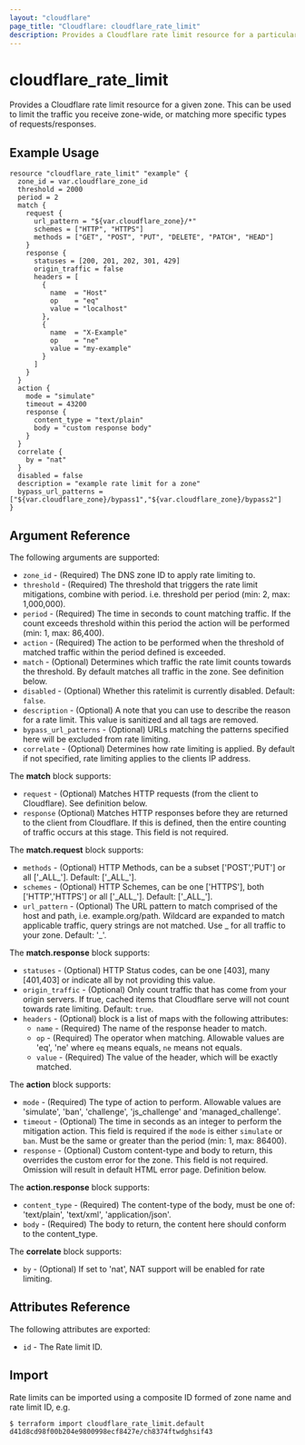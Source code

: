 ```yaml
---
layout: "cloudflare"
page_title: "Cloudflare: cloudflare_rate_limit"
description: Provides a Cloudflare rate limit resource for a particular zone.
---
```


# cloudflare_rate_limit

Provides a Cloudflare rate limit resource for a given zone. This can be used to limit the traffic you receive zone-wide, or matching more specific types of requests/responses.

## Example Usage

```hcl
resource "cloudflare_rate_limit" "example" {
  zone_id = var.cloudflare_zone_id
  threshold = 2000
  period = 2
  match {
    request {
      url_pattern = "${var.cloudflare_zone}/*"
      schemes = ["HTTP", "HTTPS"]
      methods = ["GET", "POST", "PUT", "DELETE", "PATCH", "HEAD"]
    }
    response {
      statuses = [200, 201, 202, 301, 429]
      origin_traffic = false
      headers = [
        {
          name  = "Host"
          op    = "eq"
          value = "localhost"
        },
        {
          name  = "X-Example"
          op    = "ne"
          value = "my-example"
        }
      ]
    }
  }
  action {
    mode = "simulate"
    timeout = 43200
    response {
      content_type = "text/plain"
      body = "custom response body"
    }
  }
  correlate {
    by = "nat"
  }
  disabled = false
  description = "example rate limit for a zone"
  bypass_url_patterns = ["${var.cloudflare_zone}/bypass1","${var.cloudflare_zone}/bypass2"]
}
```

## Argument Reference

The following arguments are supported:

- `zone_id` - (Required) The DNS zone ID to apply rate limiting to.
- `threshold` - (Required) The threshold that triggers the rate limit mitigations, combine with period. i.e. threshold per period (min: 2, max: 1,000,000).
- `period` - (Required) The time in seconds to count matching traffic. If the count exceeds threshold within this period the action will be performed (min: 1, max: 86,400).
- `action` - (Required) The action to be performed when the threshold of matched traffic within the period defined is exceeded.
- `match` - (Optional) Determines which traffic the rate limit counts towards the threshold. By default matches all traffic in the zone. See definition below.
- `disabled` - (Optional) Whether this ratelimit is currently disabled. Default: `false`.
- `description` - (Optional) A note that you can use to describe the reason for a rate limit. This value is sanitized and all tags are removed.
- `bypass_url_patterns` - (Optional) URLs matching the patterns specified here will be excluded from rate limiting.
- `correlate` - (Optional) Determines how rate limiting is applied. By default if not specified, rate limiting applies to the clients IP address.

The **match** block supports:

- `request` - (Optional) Matches HTTP requests (from the client to Cloudflare). See definition below.
- `response` (Optional) Matches HTTP responses before they are returned to the client from Cloudflare. If this is defined, then the entire counting of traffic occurs at this stage. This field is not required.

The **match.request** block supports:

- `methods` - (Optional) HTTP Methods, can be a subset ['POST','PUT'] or all ['\_ALL\_']. Default: ['\_ALL\_'].
- `schemes` - (Optional) HTTP Schemes, can be one ['HTTPS'], both ['HTTP','HTTPS'] or all ['\_ALL\_']. Default: ['\_ALL\_'].
- `url_pattern` - (Optional) The URL pattern to match comprised of the host and path, i.e. example.org/path. Wildcard are expanded to match applicable traffic, query strings are not matched. Use _ for all traffic to your zone. Default: '_'.

The **match.response** block supports:

- `statuses` - (Optional) HTTP Status codes, can be one [403], many [401,403] or indicate all by not providing this value.
- `origin_traffic` - (Optional) Only count traffic that has come from your origin servers. If true, cached items that Cloudflare serve will not count towards rate limiting. Default: `true`.
- `headers` - (Optional) block is a list of maps with the following attributes:
  - `name` - (Required) The name of the response header to match.
  - `op` - (Required) The operator when matching. Allowable values are 'eq', 'ne' where `eq` means equals, `ne` means not equals.
  - `value` - (Required) The value of the header, which will be exactly matched.

The **action** block supports:

- `mode` - (Required) The type of action to perform. Allowable values are 'simulate', 'ban', 'challenge', 'js_challenge' and 'managed_challenge'.
- `timeout` - (Optional) The time in seconds as an integer to perform the mitigation action. This field is required if the `mode` is either `simulate` or `ban`. Must be the same or greater than the period (min: 1, max: 86400).
- `response` - (Optional) Custom content-type and body to return, this overrides the custom error for the zone. This field is not required. Omission will result in default HTML error page. Definition below.

The **action.response** block supports:

- `content_type` - (Required) The content-type of the body, must be one of: 'text/plain', 'text/xml', 'application/json'.
- `body` - (Required) The body to return, the content here should conform to the content_type.

The **correlate** block supports:

- `by` - (Optional) If set to 'nat', NAT support will be enabled for rate limiting.

## Attributes Reference

The following attributes are exported:

- `id` - The Rate limit ID.

## Import

Rate limits can be imported using a composite ID formed of zone name and rate limit ID, e.g.

```
$ terraform import cloudflare_rate_limit.default d41d8cd98f00b204e9800998ecf8427e/ch8374ftwdghsif43
```
